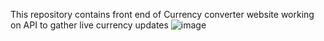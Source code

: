 This repository contains front end of Currency converter website working on API to gather live currency updates
![image](https://github.com/Piyushmakkar98/Currency-Converter-Website/assets/152017262/deb35411-9a9b-4f93-b556-0c7eaeb4378e)
